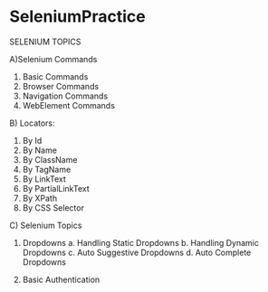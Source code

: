 # SeleniumPractice


SELENIUM TOPICS

A)Selenium Commands
  1. Basic Commands
  2. Browser Commands
  3. Navigation Commands
  4. WebElement Commands

B) Locators:
  1. By Id
  2. By Name
  3. By ClassName
  4. By TagName
  5. By LinkText
  6. By PartialLinkText
  7. By XPath
  8. By CSS Selector
  
C) Selenium Topics
  1) Dropdowns
    a. Handling Static Dropdowns
    b. Handling Dynamic Dropdowns
    c. Auto Suggestive Dropdowns
    d. Auto Complete Dropdowns
  
  2) Basic Authentication
